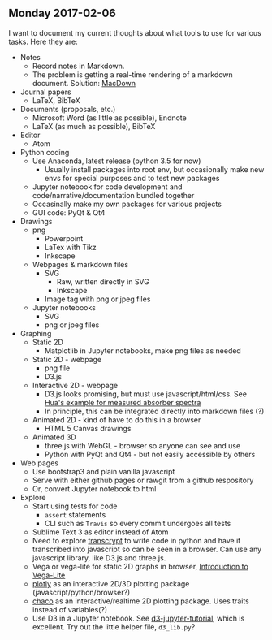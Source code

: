 ## Monday 2017-02-06

I want to document my current thoughts about what tools to use for various tasks. Here they are:

- Notes
    - Record notes in Markdown. 
    - The problem is getting a real-time rendering of a markdown document. Solution: [MacDown](https://macdown.uranusjr.com)
- Journal papers
    - LaTeX, BibTeX
- Documents (proposals, etc.)
    - Microsoft Word (as little as possible), Endnote
    - LaTeX (as much as possible), BibTeX
- Editor
    - Atom
- Python coding
    - Use Anaconda, latest release (python 3.5 for now)
        - Usually install packages into root env, but occasionally make new envs for special purposes and to test new packages
    - Jupyter notebook for code development and code/narrative/documentation bundled together
    - Occasinally make my own packages for various projects
    - GUI code: PyQt & Qt4
- Drawings
    - png
        - Powerpoint
        - LaTex with Tikz
        - Inkscape
    - Webpages & markdown files
        - SVG
            - Raw, written directly in SVG
            - Inkscape
        - Image tag with png or jpeg files
    - Jupyter notebooks
        - SVG
        - png or jpeg files
- Graphing
    - Static 2D
        - Matplotlib in Jupyter notebooks, make png files as needed
    - Static 2D - webpage
        - png file
        - D3.js
    - Interactive 2D - webpage
        - D3.js looks promising, but must use javascript/html/css. See [Hua's example for measured absorber spectra](https://nanomicro.byu.edu:3456/maingroup/12839)
        - In principle, this can be integrated directly into markdown files (?)
    - Animated 2D - kind of have to do this in a browser
        - HTML 5 Canvas drawings
    - Animated 3D
        - three.js with WebGL - browser so anyone can see and use
        - Python with PyQt and Qt4 - but not easily accessible by others
- Web pages
    - Use bootstrap3 and plain vanilla javascript
    - Serve with either github pages or rawgit from a github respository
    - Or, convert Jupyter notebook to html
- Explore
    - Start using tests for code
        - `assert` statements
        - CLI such as `Travis` so every commit undergoes all tests
    - Sublime Text 3 as editor instead of Atom
    - Need to explore [transcrypt](http://www.transcrypt.org) to write code in python and have it transcribed into javascript so can be seen in a browser. Can use any javascript library, like D3.js and three.js.
    - Vega or vega-lite for static 2D graphs in browser, [Introduction to Vega-Lite](https://vega.github.io/vega-lite/tutorials/getting_started.html)
    - [plotly](http://moderndata.plot.ly/15-python-and-r-charts-with-interactive-controls-buttons-dropdowns-and-sliders/) as an interactive 2D/3D plotting package (javascript/python/browser?)
    - [chaco](http://docs.enthought.com/chaco/) as an interactive/realtime 2D plotting package. Uses traits instead of variables(?)
    - Use D3 in a Jupyter notebook. See [d3-jupyter-tutorial](https://github.com/stitchfix/d3-jupyter-tutorial), which is excellent. Try out the little helper file, `d3_lib.py`?